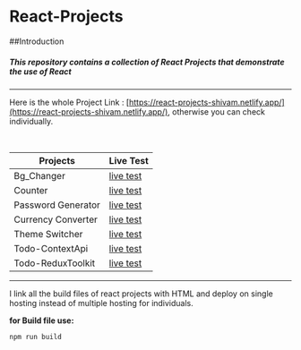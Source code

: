 # React-Projects

##Introduction
##### This repository contains a collection of React Projects that demonstrate the use of React

<hr>

Here is the whole Project Link : [https://react-projects-shivam.netlify.app/](https://react-projects-shivam.netlify.app/),
otherwise you can check individually.

<br>

| Projects                      | Live Test                                                                            |
| --------------                | -------------                                                                        |
| Bg_Changer                    | [live test](https://react-projects-shivam.netlify.app/01_bgchanger/dist/)            |
| Counter                       |[live test](https://react-projects-shivam.netlify.app/02_counter/dist/)               |
| Password Generator            |[live test](https://react-projects-shivam.netlify.app/03_passwordgenrator/dist/)      |
| Currency Converter            |[live test](https://react-projects-shivam.netlify.app/04_currencyconverter/dist/)     |
| Theme Switcher                |[live test](https://react-projects-shivam.netlify.app/05_themeswitcher/dist/)         |
|Todo-ContextApi                |[live test](https://react-projects-shivam.netlify.app/06_todo_contextapi/dist/)       |
|Todo-ReduxToolkit              |[live test](https://react-projects-shivam.netlify.app/07_todo_reduxtoolkit/dist/)     |

<hr>

I link all the build files of react projects with HTML and deploy on single hosting instead of multiple hosting for individuals.

**for Build file use:**
    
    npm run build
    


